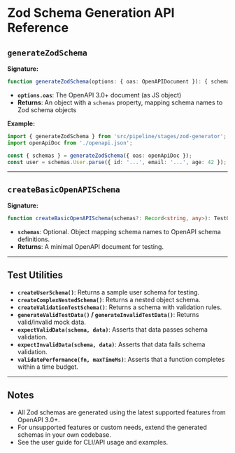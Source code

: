 # Zod Schema Generation API Reference

## `generateZodSchema`

**Signature:**
```typescript
function generateZodSchema(options: { oas: OpenAPIDocument }): { schemas: Record<string, z.ZodTypeAny> }
```

- **`options.oas`**: The OpenAPI 3.0+ document (as JS object)
- **Returns**: An object with a `schemas` property, mapping schema names to Zod schema objects

**Example:**
```typescript
import { generateZodSchema } from 'src/pipeline/stages/zod-generator';
import openApiDoc from './openapi.json';

const { schemas } = generateZodSchema({ oas: openApiDoc });
const user = schemas.User.parse({ id: '...', email: '...', age: 42 });
```

---

## `createBasicOpenAPISchema`

**Signature:**
```typescript
function createBasicOpenAPISchema(schemas?: Record<string, any>): TestOpenAPISchema
```

- **`schemas`**: Optional. Object mapping schema names to OpenAPI schema definitions.
- **Returns**: A minimal OpenAPI document for testing.

---

## Test Utilities

- **`createUserSchema()`**: Returns a sample user schema for testing.
- **`createComplexNestedSchema()`**: Returns a nested object schema.
- **`createValidationTestSchema()`**: Returns a schema with validation rules.
- **`generateValidTestData()` / `generateInvalidTestData()`**: Returns valid/invalid mock data.
- **`expectValidData(schema, data)`**: Asserts that data passes schema validation.
- **`expectInvalidData(schema, data)`**: Asserts that data fails schema validation.
- **`validatePerformance(fn, maxTimeMs)`**: Asserts that a function completes within a time budget.

---

## Notes

- All Zod schemas are generated using the latest supported features from OpenAPI 3.0+.
- For unsupported features or custom needs, extend the generated schemas in your own codebase.
- See the user guide for CLI/API usage and examples. 
